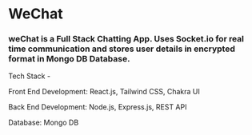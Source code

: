 # WeChat

### weChat is a Full Stack Chatting App. Uses Socket.io for real time communication and stores user details in encrypted format in Mongo DB Database.

Tech Stack -

Front End Development: React.js, Tailwind CSS, Chakra UI

Back End Development: Node.js, Express.js, REST API

Database: Mongo DB
